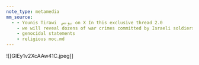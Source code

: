 ```yaml
---
note_type: metamedia
mm_source:
  - - Younis Tirawi  يونس on X In this exclusive thread 2.0
    - we will reveal dozens of war crimes committed by Israeli soldiers in the Gaza Strip revealed for 1st time. Incidents incl looting from shops
    - genocidal statements
    - religious moc.md
---
```


![[GIEy1v2XcAAw41C.jpeg]]


